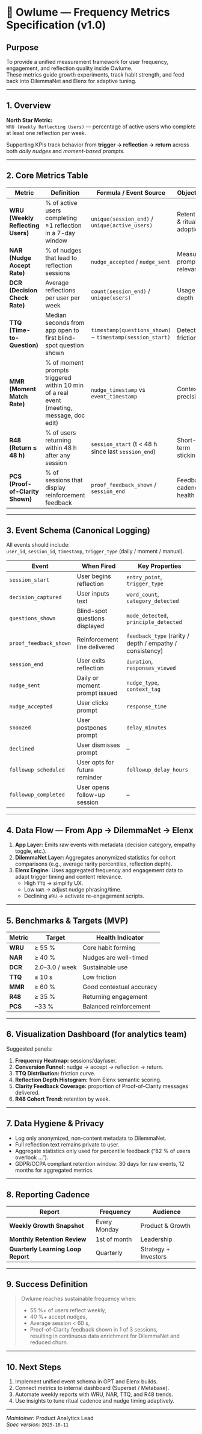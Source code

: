 # 🦉 Owlume — Frequency Metrics Specification (v1.0)

## Purpose
To provide a unified measurement framework for user frequency, engagement, and reflection quality inside Owlume.  
These metrics guide growth experiments, track habit strength, and feed back into DilemmaNet and Elenx for adaptive tuning.

---

## 1. Overview

**North Star Metric:**  
`WRU (Weekly Reflecting Users)` — percentage of active users who complete at least one reflection per week.

Supporting KPIs track behavior from **trigger → reflection → return** across both *daily nudges* and *moment-based prompts.*

---

## 2. Core Metrics Table

| Metric | Definition | Formula / Event Source | Objective |
|---------|-------------|------------------------|------------|
| **WRU (Weekly Reflecting Users)** | % of active users completing ≥1 reflection in a 7-day window | `unique(session_end)` / `unique(active_users)` | Retention & ritual adoption |
| **NAR (Nudge Accept Rate)** | % of nudges that lead to reflection sessions | `nudge_accepted` / `nudge_sent` | Measures prompt relevance |
| **DCR (Decision Check Rate)** | Average reflections per user per week | `count(session_end)` / `unique(users)` | Usage depth |
| **TTQ (Time-to-Question)** | Median seconds from app open to first blind-spot question shown | `timestamp(questions_shown)` − `timestamp(session_start)` | Detects friction |
| **MMR (Moment Match Rate)** | % of moment prompts triggered within 10 min of a real event (meeting, message, doc edit) | `nudge_timestamp` vs `event_timestamp` | Context precision |
| **R48 (Return ≤ 48 h)** | % of users returning within 48 h after any session | `session_start` (t < 48 h since last `session_end`) | Short-term stickiness |
| **PCS (Proof-of-Clarity Shown)** | % of sessions that display reinforcement feedback | `proof_feedback_shown` / `session_end` | Feedback cadence health |

---

## 3. Event Schema (Canonical Logging)

All events should include:  
`user_id`, `session_id`, `timestamp`, `trigger_type` (daily / moment / manual).

| Event | When Fired | Key Properties |
|--------|-------------|----------------|
| `session_start` | User begins reflection | `entry_point`, `trigger_type` |
| `decision_captured` | User inputs text | `word_count`, `category_detected` |
| `questions_shown` | Blind-spot questions displayed | `mode_detected`, `principle_detected` |
| `proof_feedback_shown` | Reinforcement line delivered | `feedback_type` (rarity / depth / empathy / consistency) |
| `session_end` | User exits reflection | `duration`, `responses_viewed` |
| `nudge_sent` | Daily or moment prompt issued | `nudge_type`, `context_tag` |
| `nudge_accepted` | User clicks prompt | `response_time` |
| `snoozed` | User postpones prompt | `delay_minutes` |
| `declined` | User dismisses prompt | – |
| `followup_scheduled` | User opts for future reminder | `followup_delay_hours` |
| `followup_completed` | User opens follow-up session | – |

---

## 4. Data Flow — From App → DilemmaNet → Elenx

1. **App Layer:** Emits raw events with metadata (decision category, empathy toggle, etc.).  
2. **DilemmaNet Layer:** Aggregates anonymized statistics for cohort comparisons (e.g., average rarity percentiles, reflection depth).  
3. **Elenx Engine:** Uses aggregated frequency and engagement data to adapt trigger timing and content relevance.  
   - High `TTQ` → simplify UX.  
   - Low `NAR` → adjust nudge phrasing/time.  
   - Declining `WRU` → activate re-engagement scripts.

---

## 5. Benchmarks & Targets (MVP)

| Metric | Target | Health Indicator |
|---------|---------|------------------|
| **WRU** | ≥ 55 % | Core habit forming |
| **NAR** | ≥ 40 % | Nudges are well-timed |
| **DCR** | 2.0–3.0 / week | Sustainable use |
| **TTQ** | ≤ 10 s | Low friction |
| **MMR** | ≥ 60 % | Good contextual accuracy |
| **R48** | ≥ 35 % | Returning engagement |
| **PCS** | ~33 % | Balanced reinforcement |

---

## 6. Visualization Dashboard (for analytics team)

Suggested panels:
1. **Frequency Heatmap:** sessions/day/user.
2. **Conversion Funnel:** nudge → accept → reflection → return.
3. **TTQ Distribution:** friction curve.
4. **Reflection Depth Histogram:** from Elenx semantic scoring.
5. **Clarity Feedback Coverage:** proportion of Proof-of-Clarity messages delivered.
6. **R48 Cohort Trend:** retention by week.

---

## 7. Data Hygiene & Privacy

- Log only anonymized, non-content metadata to DilemmaNet.  
- Full reflection text remains private to user.  
- Aggregate statistics only used for percentile feedback (“82 % of users overlook …”).  
- GDPR/CCPA compliant retention window: 30 days for raw events, 12 months for aggregated metrics.

---

## 8. Reporting Cadence

| Report | Frequency | Audience |
|---------|------------|-----------|
| **Weekly Growth Snapshot** | Every Monday | Product & Growth |
| **Monthly Retention Review** | 1st of month | Leadership |
| **Quarterly Learning Loop Report** | Quarterly | Strategy + Investors |

---

## 9. Success Definition

> Owlume reaches sustainable frequency when:  
> - 55 %+ of users reflect weekly,  
> - 40 %+ accept nudges,  
> - Average session < 60 s,  
> - Proof-of-Clarity feedback shown in 1 of 3 sessions,  
> resulting in continuous data enrichment for DilemmaNet and reduced churn.

---

## 10. Next Steps

1. Implement unified event schema in GPT and Elenx builds.  
2. Connect metrics to internal dashboard (Superset / Metabase).  
3. Automate weekly reports with WRU, NAR, TTQ, and R48 trends.  
4. Use insights to tune ritual cadence and nudge timing adaptively.

---

*Maintainer:* Product Analytics Lead  
*Spec version:* `2025-10-11`
